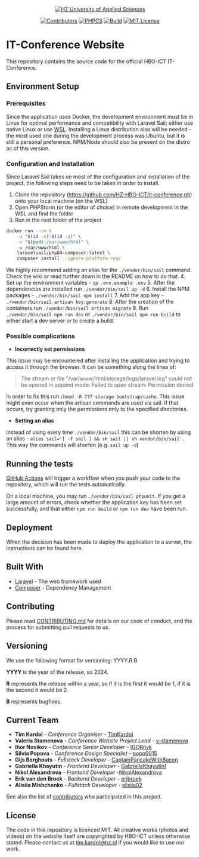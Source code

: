 <p align="center">
 <a href="https://hz.nl">
        <img src="https://img.shields.io/badge/Made for-HZ University of Applied Sciences-blue.svg" alt="HZ University of Applied Sciences"/></a>
</p>
<p align="center">
    <a href="https://github.com/HZ-HBO-ICT/it-conference/graphs/contributors">
        <img src="https://img.shields.io/github/contributors/HZ-HBO-ICT/it-conference" alt="Contributors"/></a>
    <a href="https://github.com/HZ-HBO-ICT/it-conference/actions/workflows/main.yml">
        <img src="https://github.com/HZ-HBO-ICT/it-conference/actions/workflows/phpcs.yml/badge.svg" alt="PHPCS"/></a>
    <a href="https://github.com/HZ-HBO-ICT/it-conference/actions/workflows/laravel.yml">
        <img src="https://github.com/HZ-HBO-ICT/it-conference/actions/workflows/build.yml/badge.svg" alt="Build"/></a>
    <a href="https://opensource.org/licenses/MIT">
        <img src="https://img.shields.io/badge/License-MIT-blue.svg" alt="MIT License"/></a>
</p>

# IT-Conference Website

This repository contains the source code for the official HBO-ICT IT-Conference.

## Environment Setup
### Prerequisites
Since the application uses Docker, the development environment must be in Linux for optimal performance and compatibility with Laravel Sail; either use native Linux or use [WSL](https://learn.microsoft.com/en-us/windows/wsl/filesystems). Installing a Linux distribution also will be needed - the most used one during the development process was Ubuntu, but it is still a personal preference. NPM/Node should also be present on the distro as of this version.

### Configuration and Installation
Since Laravel Sail takes on most of the configuration and installation of the project, the following steps need to be taken in order to install.

1. Clone the repository (https://github.com/HZ-HBO-ICT/it-conference.git) onto your local machine (on the WSL)
2. Open PHPStorm (or the editor of choice) in remote development in the WSL and find the folder
3. Run in the root folder of the project 
```bash
docker run --rm \
    -u "$(id -u):$(id -g)" \
    -v "$(pwd):/var/www/html" \
    -w /var/www/html \
    laravelsail/php84-composer:latest \
    composer install --ignore-platform-reqs
```
We highly recommend adding an alias for the `./vendor/bin/sail` command. Check the wiki or read further down in the README on how to do that.
4. Set up the environment variables - `cp .env.example .env`
5. After the dependencies are installed run `./vendor/bin/sail up -d`
6. Install the NPM packages - `./vendor/bin/sail npm install`
7. Add the app key - `./vendor/bin/sail artisan key:generate`
8. After the creation of the containers run `./vendor/bin/sail artisan migrate`
9. Run `./vendor/bin/sail npm run dev` or `./vendor/bin/sail npm run build` to either start a dev server or to create a build.

### Possible complications 
- __Incorrectly set permissions__

This issue may be encountered after installing the application and trying to access it through the browser. It can be something along the lines of:
> The stream or file "/var/www/html/storage/logs/laravel.log" could not be opened in append mode: Failed to open stream: Permission denied

In order to fix this run `chmod -R 777 storage bootstrap/cache`. This issue might even occur when the artisan commands are used via sail. If that occurs, try granting only the permissions only to the specified directories.

- __Setting an alias__

Instead of using every time `./vendor/bin/sail` this can be shorten by using an alias - `alias sail='[ -f sail ] && sh sail || sh vendor/bin/sail'`. This way the commands will shorten (e.g. `sail up -d`)


## Running the tests

[GitHub Actions](https://github.com/HZ-HBO-ICT/it-conference/actions) will trigger a workflow when you push your code to
the repository, which will run the tests automatically.

On a local machine, you may run `./vendor/bin/sail phpunit`. If you get a large amount of errors, check whether the
application key has been set successfully, and that either `npm run build` or `npm run dev` have been run.

<!-- ### Break down into end-to-end tests -->

<!-- Explain what these tests test and why

```
Give an example
``` -->

<!-- ### And coding style tests

Explain what these tests test and why

```
Give an example
``` -->

## Deployment

When the decision has been made to deploy the application to a server, the instructions can be found here.

## Built With

* [Laravel](https://laravel.com/docs) - The web framework used
* [Composer](https://getcomposer.org/) - Dependency Management
<!-- * [ROME](https://rometools.github.io/rome/) - Used to generate RSS Feeds -->

## Contributing

Please read [CONTRIBUTING.md](https://gist.github.com/PurpleBooth/b24679402957c63ec426) for details on our code of conduct, and the process for submitting pull requests to us.

## Versioning

We use the following format for versioning: YYYY.R.B

**YYYY** is the year of the release, so 2024.

**R** represents the release within a year, so if it is the first it would be 1, if it is the second it would be 2.

**B** represents bugfixes.

## Current Team

* **Tim Kardol** - *Conference Organiser* - [TimKardol](https://github.com/TimKardol)
* **Valeria Stamenova** - *Conference Website Project Lead* - [v-stamenova](https://github.com/v-stamenova)
* **Ihor Novikov** - *Conference Senior Developer* - [IGORnvk](https://github.com/IGORnvk)
* **Silvia Popova** - *Conference Design Specialist* - [popo0015](https://github.com/popo0015)
* **Gijs Borghouts** - *Fullstack Developer* - [CaptainPancakeWithBacon](https://github.com/CaptainPancakeWithBacon)
* **Gabriella Khayutin** - *Frontend Developer* - [GabriellaKhayutin1](https://github.com/GabriellaKhayutin1)
* **Nikol Alexandrova** - *Frontend Developer* -[NikolAlexandrova](https://github.com/NikolAlexandrova)
* **Erik van den Broek** - *Backend Developer* - [erjbroek](https://github.com/erjbroek)
* **Alisiia Mishchenko** - *Fullstack Developer* - [alisiia02](https://github.com/alisiia02)

See also the list of [contributors](https://github.com/HZ-HBO-ICT/it-conference/contributors) who participated in this project.

## License
The code in this repository is licenced MIT. All creative works (photos and videos) on the website itself are copyrighted by HBO-ICT unless otherwise stated. Please contact us at tim.kardol@hz.nl if you would like to use our work.

<!-- This project is licensed under the MIT License - see the [LICENSE.md](LICENSE.md) file for details -->

<!-- ## Acknowledgments

* Hat tip to anyone whose code was used
* Inspiration
* etc -->

